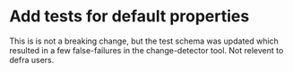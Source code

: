 # Add tests for default properties

This is is not a breaking change, but the test schema was updated which resulted in a few false-failures in the change-detector tool.  Not relevent to defra users.
